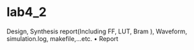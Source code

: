 # lab4_2
Design, Synthesis report(Including FF, LUT, Bram ), Waveform, simulation.log,
makefile,…etc.
• Report
